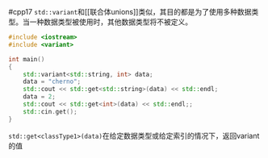 #cpp17 
```std::variant```和[[联合体unions]]类似，其目的都是为了使用多种数据类型。当一种数据类型被使用时，其他数据类型将不被定义。
```c++
#include <iostream>
#include <variant>

int main()
{
	std::variant<std::string, int> data;
	data = "cherno";
	std::cout << std::get<std::string>(data) << std::endl;
	data = 2;
	std::cout << std::get<int>(data) << std::endl;;
	std::cin.get();
}
```

```std::get<classType1>(data)```在给定数据类型或给定索引的情况下，返回variant的值